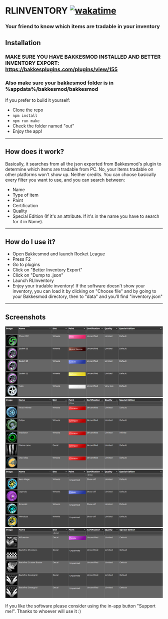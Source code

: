 # RLINVENTORY [![wakatime](https://wakatime.com/badge/user/2a191da9-215a-432f-a38e-cf75a81f80b6/project/50885904-a9e8-4ecf-ad95-c7bbc43da8c1.svg)](https://wakatime.com/badge/user/2a191da9-215a-432f-a38e-cf75a81f80b6/project/50885904-a9e8-4ecf-ad95-c7bbc43da8c1)
<h3>Your friend to know which items are tradable in your inventory</h3>

## Installation
### MAKE SURE YOU HAVE BAKKESMOD INSTALLED AND BETTER INVENTORY EXPORT: https://bakkesplugins.com/plugins/view/155
### Also make sure your bakkesmod folder is in %appdata%/bakkesmod/bakkesmod

If you prefer to build it yourself: 
- Clone the repo
- ```npm install```
- ```npm run make```
- Check the folder named "out" 
- Enjoy the app!
---
## How does it work?
Basically, it searches from all the json exported from Bakkesmod's plugin to determine which items are tradable from PC. No, your items tradable on other platforms won't show up. Neither credits.
You can choose basically every filter you want to use, and you can search between:
- Name
- Type of item
- Paint
- Certification
- Quality
- Special Edition (If it's an attribute. If it's in the name you have to search for it in Name).
---
## How do I use it?
- Open Bakkesmod and launch Rocket League
- Press F2
- Go to plugins
- Click on "Better Inventory Export"
- Click on "Dump to .json"
- Launch RLInventory
- Enjoy your tradable inventory!
If the software doesn't show your inventory, you can load it by clicking on "Choose file" and by going to your Bakkesmod directory, then to "data" and you'll find "inventory.json"
---
## Screenshots
![Screenshot 1](https://github.com/AlexFiorini/RLInventory/blob/main/img/Screenshot_1.png?raw=true)
![Screenshot 2](https://github.com/AlexFiorini/RLInventory/blob/main/img/Screenshot_2.png?raw=true)
![Screenshot 3](https://github.com/AlexFiorini/RLInventory/blob/main/img/Screenshot_3.png?raw=true)
![Screenshot 4](https://github.com/AlexFiorini/RLInventory/blob/main/img/Screenshot_4.png?raw=true)

If you like the software please consider using the in-app button "Support me!". Thanks to whoever will use it :)
